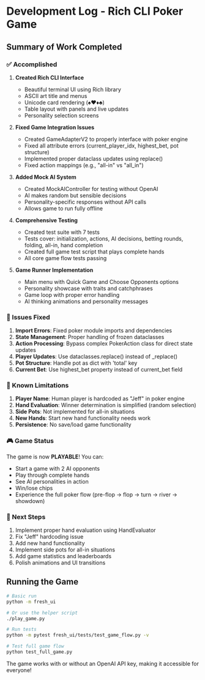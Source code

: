 # Development Log - Rich CLI Poker Game

## Summary of Work Completed

### ✅ Accomplished

1. **Created Rich CLI Interface**
   - Beautiful terminal UI using Rich library
   - ASCII art title and menus
   - Unicode card rendering (♠♥♦♣)
   - Table layout with panels and live updates
   - Personality selection screens

2. **Fixed Game Integration Issues**
   - Created GameAdapterV2 to properly interface with poker engine
   - Fixed all attribute errors (current_player_idx, highest_bet, pot structure)
   - Implemented proper dataclass updates using replace()
   - Fixed action mappings (e.g., "all-in" vs "all_in")

3. **Added Mock AI System**
   - Created MockAIController for testing without OpenAI
   - AI makes random but sensible decisions
   - Personality-specific responses without API calls
   - Allows game to run fully offline

4. **Comprehensive Testing**
   - Created test suite with 7 tests
   - Tests cover: initialization, actions, AI decisions, betting rounds, folding, all-in, hand completion
   - Created full game test script that plays complete hands
   - All core game flow tests passing

5. **Game Runner Implementation**
   - Main menu with Quick Game and Choose Opponents options
   - Personality showcase with traits and catchphrases
   - Game loop with proper error handling
   - AI thinking animations and personality messages

### 🐛 Issues Fixed

1. **Import Errors**: Fixed poker module imports and dependencies
2. **State Management**: Proper handling of frozen dataclasses
3. **Action Processing**: Bypass complex PokerAction class for direct state updates
4. **Player Updates**: Use dataclasses.replace() instead of _replace()
5. **Pot Structure**: Handle pot as dict with 'total' key
6. **Current Bet**: Use highest_bet property instead of current_bet field

### 📝 Known Limitations

1. **Player Name**: Human player is hardcoded as "Jeff" in poker engine
2. **Hand Evaluation**: Winner determination is simplified (random selection)
3. **Side Pots**: Not implemented for all-in situations
4. **New Hands**: Start new hand functionality needs work
5. **Persistence**: No save/load game functionality

### 🎮 Game Status

The game is now **PLAYABLE**! You can:
- Start a game with 2 AI opponents
- Play through complete hands
- See AI personalities in action
- Win/lose chips
- Experience the full poker flow (pre-flop → flop → turn → river → showdown)

### 🚀 Next Steps

1. Implement proper hand evaluation using HandEvaluator
2. Fix "Jeff" hardcoding issue
3. Add new hand functionality
4. Implement side pots for all-in situations
5. Add game statistics and leaderboards
6. Polish animations and UI transitions

## Running the Game

```bash
# Basic run
python -m fresh_ui

# Or use the helper script
./play_game.py

# Run tests
python -m pytest fresh_ui/tests/test_game_flow.py -v

# Test full game flow
python test_full_game.py
```

The game works with or without an OpenAI API key, making it accessible for everyone!